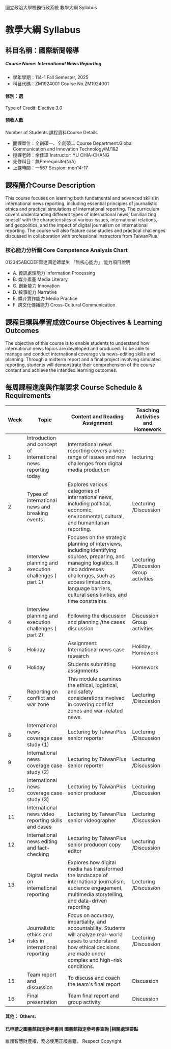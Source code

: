 國立政治大學校務行政系統 教學大綱 Syllabus
# 教學大綱 Syllabus
##  科目名稱：國際新聞報導
#####  Course Name: International News Reporting
  * 學年學期：114-1 Fall Semester, 2025 
  * 科目代碼：ZM1924001 Course No.ZM1924001
#### 修別：選
Type of Credit: Elective 
_3.0_
#### 預收人數
Number of Students
課程資料Course Details
  * 開課單位：全創碩一、全創碩二 Course Department:Global Communication and Innovation Technology/M/1&2 
  * 授課老師：余佳璋 Instructor: YU CHIA-CHANG 
  * 先修科目：無Prerequisite(N/A)
  * 上課時間：一567 Session: mon14-17
##  課程簡介Course Description
This course focuses on learning both fundamental and advanced skills in international news reporting, including essential principles of journalistic ethics and practical simulations of international reporting. The curriculum covers understanding different types of international news, familiarizing oneself with the characteristics of various issues, international relations, and geopolitics, and the impact of digital journalism on international reporting. The course will also feature case studies and practical challenges discussed in collaboration with professional instructors from TaiwanPlus.
###  核心能力分析圖 Core Competence Analysis Chart
012345ABCDEF雷達圖老師學生
「無核心能力」 
能力項目說明
  * A. 資訊處理能力 Information Processing
  * B. 媒介素養 Media Literary
  * C. 創新能力 Innovation
  * D. 敘事能力 Narrative
  * E. 媒介實作能力 Media Practice
  * F. 跨文化傳播能力 Cross-Cultural Communication 
##  課程目標與學習成效Course Objectives & Learning Outcomes 
The objective of this course is to enable students to understand how international news topics are developed and produced. To be able to manage and conduct international coverage via news-editing skills and planning.
Through a midterm report and a final project involving simulated reporting, students will demonstrate their comprehension of the course content and achieve the intended learning outcomes.
##  每周課程進度與作業要求 Course Schedule & Requirements
|  Week |  Topic |  Content and Reading Assignment |  Teaching Activities and Homework  
---|---|---|---  
1 |  Introduction and concept of international news reporting today |  International news reporting covers a wide range of issues and new challenges from digital media production |  lecturing  
2 |  Types of international news and breaking events |  Explores various categories of international news, including political, economic, environmental, cultural, and humanitarian reporting. |  Lecturing /Discussion  
3 |  Interview planning and execution challenges ( part 1) |  Focuses on the strategic planning of interviews, including identifying sources, preparing, and managing logistics. It also addresses challenges, such as access limitations, language barriers, cultural sensitivities, and time constraints. |  Lecturing /Discussion Group activities  
4 |  Interview planning and execution challenges ( part 2) |  Following the discussion and planning /the cases discussion |  Discussion Group activities  
5 |  Holiday |  Assignment: International news case research  |  Holiday, Homework  
6 |  Holiday |  Students submitting assignments |  Homework  
7 |  Reporting on conflict and war zone |  This module examines the ethical, logistical, and safety considerations involved in covering conflict zones and war-related news. |  Lecturing /Discussion  
8 |  International news coverage case study (1) |  Lecturing by TaiwanPlus senior reporter |  Lecturing /Discussion  
9 |  International news coverage case study (2) |  Lecturing by TaiwanPlus senior reporter |  Lecturing /Discussion  
10 |  International news coverage case study (3) |  Lecturing by TaiwanPlus senior producer  |  Lecturing /Discussion  
11 |  International news video reporting skills and cases |  Lecturing by TaiwanPlus senior videographer |  Lecturing /Discussion  
12 |  International news editing and fact-checking |  Lecturing by TaiwanPlus senior producer/ copy editor |  Lecturing /Discussion  
13 |  Digital media on international reporting |  Explores how digital media has transformed the landscape of international journalism, audience engagement, multimedia storytelling, and data-driven reporting |  Lecturing /Discussion  
14 |  Journalistic ethics and risks in international reporting |  Focus on accuracy, impartiality, and accountability. Students will analyze real-world cases to understand how ethical decisions are made under complex and high-risk conditions. |  Lecturing /Discussion  
15 |  Team report and discussion |  To discuss and coach the team's final report |  Discussion  
16 |  Final presentation |  Team final report and group activity |  Discussion   
####  其他： Others:
####  已申請之圖書館指定參考書目  圖書館指定參考書查詢 |相關處理要點
維護智慧財產權，務必使用正版書籍。 Respect Copyright.